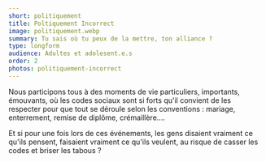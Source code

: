 ```yaml
---
short: politiquement
title: Poltiquement Incorrect
image: politiquement.webp
summary: Tu sais où tu peux de la mettre, ton alliance ?
type: longform
audience: Adultes et adolesent.e.s
order: 2
photos: politiquement-incorrect
---
```


Nous participons tous à des moments de vie particuliers, importants, émouvants, où les codes sociaux sont si forts qu'il convient de les respecter pour que tout se déroule selon les conventions : mariage, enterrement, remise de diplôme, crémaillère....

Et si pour une fois lors de ces événements, les gens disaient vraiment ce qu'ils pensent, faisaient vraiment ce qu'ils veulent, au risque de casser les codes et briser les tabous ?